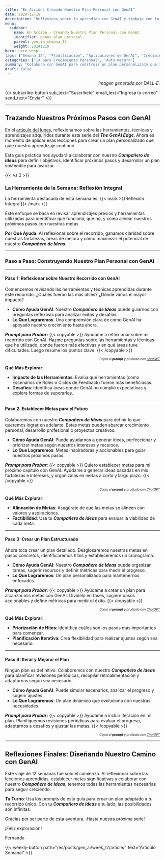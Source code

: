 ```yaml
---
title: "En Acción: Creando Nuestro Plan Personal con GenAI"
date: 2024-12-19
description: "Reflexiona sobre lo aprendido con GenAI y trabaja con tu Compañero de Ideas para crear un plan personalizado para continuar tu aprendizaje."
menu:
  sidebar:
    name: En Acción - Creando Nuestro Plan Personal con GenAI
    identifier: genai_plan_personal
    parent: gen_ia_semana_12
    weight: 20241219
hero: hero.webp
tags: ["Semana 12", "Planificación", "Aplicaciones de GenAI", "Crecimiento Personal"]
categories: ["IA para Crecimiento Personal", "Auto-mejora"]
summary: "Colabora con GenAI para construir un plan personalizado que impulse tu crecimiento. Reflexiona sobre herramientas, técnicas y metas para asegurar el éxito continuo."
draft: false
---
```


<p style="text-align: right;">
<em>Imagen generada por DALL-E.</em>
</p>

{{< subscribe-button sub_text="Suscríbete" email_text="Ingresa tu correo" send_text="Enviar" >}}

---

## Trazando Nuestros Próximos Pasos con GenAI

En el [artículo del lunes](/es/posts/gen_ai/week_12/article/), reflexionamos sobre las herramientas, técnicas y aprendizajes adquiridos durante esta serie del ***The GenAI Edge***. Ahora es momento de aplicar esas lecciones para crear un plan personalizado que guíe nuestro aprendizaje continuo.

Esta guía práctica nos ayudará a colaborar con nuestro _**Compañero de Ideas**_ para definir objetivos, identificar próximos pasos y desarrollar un plan sostenible para avanzar.

{{< vs 3 >}}

### La Herramienta de la Semana: Reflexión Integral

La herramienta destacada de esta semana es:
{{< mark >}}Reflexión Integral{{< /mark >}}

Este enfoque se basa en revisar aprendizajes previos y herramientas utilizadas para identificar qué funcionó, qué no, y cómo alinear nuestros próximos pasos con nuestras metas.

**Por Qué Ayuda**: Al reflexionar sobre el recorrido, ganamos claridad sobre nuestras fortalezas, áreas de mejora y cómo maximizar el potencial de nuestro _**Compañero de Ideas**_.

---

### Paso a Paso: Construyendo Nuestro Plan Personal con GenAI

---

#### Paso 1: Reflexionar sobre Nuestro Recorrido con GenAI

Comencemos revisando las herramientas y técnicas aprendidas durante este recorrido. ¿Cuáles fueron las más útiles? ¿Dónde vimos el mayor impacto?

- **Cómo Ayuda GenAI**: Nuestro _**Compañero de Ideas**_ puede guiarnos con preguntas reflexivas para analizar éxitos y desafíos.
- **Lo Que Lograremos**: Una comprensión clara de cómo GenAI ha apoyado nuestro crecimiento hasta ahora.

**_Prompt para Probar:_**
{{< copyable >}}
Ayúdame a reflexionar sobre mi recorrido con GenAI. Hazme preguntas sobre las herramientas y técnicas que he utilizado, dónde fueron más efectivas y en qué áreas tuve dificultades. Luego resume los puntos clave.
{{< /copyable >}}

<p style="text-align: right; font-size: 10px;">
<em>Copia el <b>prompt</b> y pruébalo con <a href="https://chatgpt.com">ChatGPT</a></em>
</p>

**Qué Más Explorar**:
- **Impacto de las Herramientas**: Evalúa qué herramientas (como Escenarios de Roles o Ciclos de Feedback) fueron más beneficiosas.
- **Desafíos**: Identifica áreas donde GenAI no cumplió expectativas y explora formas de superarlas.

---

#### Paso 2: Establecer Metas para el Futuro

Colaboremos con nuestro _**Compañero de Ideas**_ para definir lo que queremos lograr en adelante. Estas metas pueden abarcar crecimiento personal, desarrollo profesional o proyectos creativos.

- **Cómo Ayuda GenAI**: Puede ayudarnos a generar ideas, perfeccionar y priorizar metas según nuestros intereses y recursos.
- **Lo Que Lograremos**: Metas inspiradoras y accionables para guiar nuestros próximos pasos.

**_Prompt para Probar:_**
{{< copyable >}}
Quiero establecer metas para mi próximo capítulo con GenAI. Ayúdame a generar ideas basadas en mis fortalezas e intereses, y organízalas en metas a corto y largo plazo.
{{< /copyable >}}

<p style="text-align: right; font-size: 10px;">
<em>Copia el <b>prompt</b> y pruébalo con <a href="https://chatgpt.com">ChatGPT</a></em>
</p>

**Qué Más Explorar**:
- **Alineación de Metas**: Asegúrate de que las metas se alineen con valores y aspiraciones.
- **Factibilidad**: Usa tu _**Compañero de Ideas**_ para evaluar la viabilidad de cada meta.

---

#### Paso 3: Crear un Plan Estructurado

Ahora toca crear un plan detallado. Desglosaremos nuestras metas en pasos concretos, identificaremos hitos y estableceremos un cronograma.

- **Cómo Ayuda GenAI**: Nuestro _**Compañero de Ideas**_ puede organizar tareas, sugerir recursos y definir métricas para medir el progreso.
- **Lo Que Lograremos**: Un plan personalizado para mantenernos enfocados.

**_Prompt para Probar:_**
{{< copyable >}}
Ayúdame a crear un plan para alcanzar mis metas con GenAI. Divídelo en fases, sugiere pasos accionables y define métricas para medir el éxito.
{{< /copyable >}}

<p style="text-align: right; font-size: 10px;">
<em>Copia el <b>prompt</b> y pruébalo con <a href="https://chatgpt.com">ChatGPT</a></em>
</p>

**Qué Más Explorar**:
- **Priorización de Hitos**: Identifica cuáles son los pasos más importantes para comenzar.
- **Planificación Iterativa**: Crea flexibilidad para realizar ajustes según sea necesario.

---

#### Paso 4: Iterar y Mejorar el Plan

Ningún plan es definitivo. Colaboremos con nuestro _**Compañero de Ideas**_ para planificar revisiones periódicas, recopilar retroalimentación y adaptarnos según sea necesario.

- **Cómo Ayuda GenAI**: Puede simular escenarios, analizar el progreso y sugerir ajustes.
- **Lo Que Lograremos**: Un plan dinámico que evoluciona con nuestras necesidades.

**_Prompt para Probar:_**
{{< copyable >}}
Ayúdame a incluir iteración en mi plan. Planifiquemos revisiones periódicas para evaluar el progreso, adaptarnos a desafíos y ajustar las metas.
{{< /copyable >}}

<p style="text-align: right; font-size: 10px;">
<em>Copia el <b>prompt</b> y pruébalo con <a href="https://chatgpt.com">ChatGPT</a></em>
</p>

---

## Reflexiones Finales: Diseñando Nuestro Camino con GenAI

Este viaje de 12 semanas fue solo el comienzo. Al reflexionar sobre las lecciones aprendidas, establecer metas significativas y colaborar con nuestro _**Compañero de Ideas**_, tenemos todas las herramientas necesarias para seguir creciendo.

**Tu Turno**: Usa los prompts de esta guía para crear un plan adaptado a tu recorrido único. Con tu _**Compañero de Ideas**_ a tu lado, las posibilidades son infinitas.

Gracias por ser parte de esta aventura. ¡Hasta nuestra próxima serie!

¡Feliz exploración!

Fernando

{{< weekly-button path="/es/posts/gen_ai/week_12/article/" text="Artículo Semanal" >}}